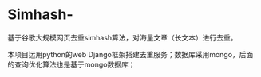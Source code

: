 # Simhash-

基于谷歌大规模网页去重simhash算法，对海量文章（长文本）进行去重。

本项目运用python的web Django框架搭建去重服务；数据库采用mongo，后面的查询优化算法也是基于mongo数据库；
